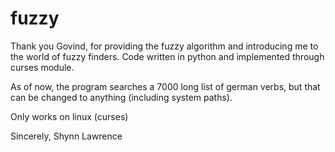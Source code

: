 # fuzzy
Thank you Govind, for providing the fuzzy algorithm and introducing me to the world of fuzzy finders.
Code written in python and implemented through curses module.

As of now, the program searches a 7000 long list of german verbs, but that can be changed to anything (including system paths).

Only works on linux (curses)

Sincerely,
    Shynn Lawrence
